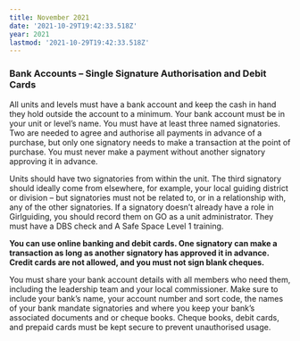 ```yaml
---
title: November 2021
date: '2021-10-29T19:42:33.518Z'
year: 2021
lastmod: '2021-10-29T19:42:33.518Z'
---
```


### Bank Accounts – Single Signature Authorisation and Debit Cards 

All units and levels must have a bank account and keep the cash in hand they hold outside the account to a minimum. Your bank account must be in your unit or level’s name. You must have at least three named signatories. Two are needed to agree and authorise all payments in advance of a purchase, but only one signatory needs to make a transaction at the point of purchase. You must never make a payment without another signatory approving it in advance. 

Units should have two signatories from within the unit. The third signatory should ideally come from elsewhere, for example, your local guiding district or division – but signatories must not be related to, or in a relationship with, any of the other signatories. If a signatory doesn’t already have a role in Girlguiding, you should record them on GO as a unit administrator. They must have a DBS check and A Safe Space Level 1 training. 

**You can use online banking and debit cards. One signatory can make a transaction as long as another signatory has approved it in advance. Credit cards are not allowed, and you must not sign blank cheques.**

You must share your bank account details with all members who need them, including the leadership team and your local commissioner. Make sure to include your bank’s name, your account number and sort code, the names of your bank mandate signatories and where you keep your bank’s associated documents and or cheque books. Cheque books, debit cards, and prepaid cards must be kept secure to prevent unauthorised usage.
